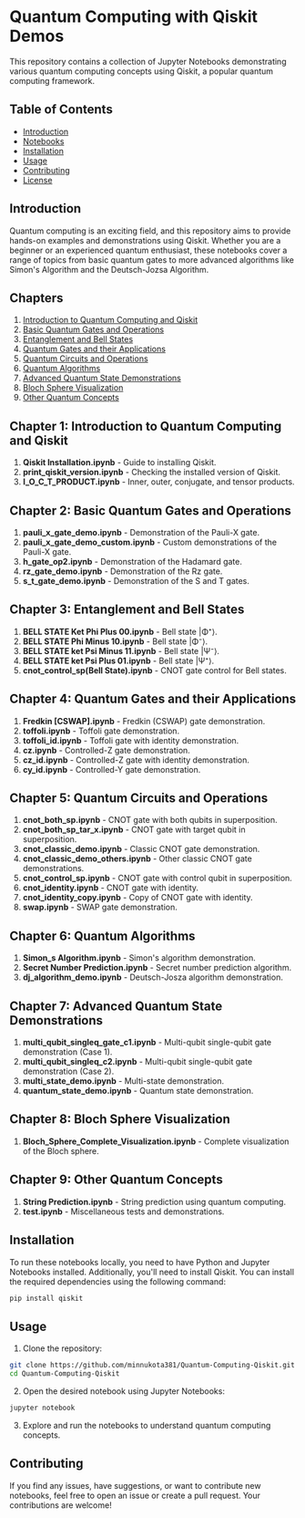 
# Quantum Computing with Qiskit Demos

This repository contains a collection of Jupyter Notebooks demonstrating various quantum computing concepts using Qiskit, a popular quantum computing framework.

## Table of Contents

- [Introduction](#introduction)
- [Notebooks](#notebooks)
- [Installation](#installation)
- [Usage](#usage)
- [Contributing](#contributing)
- [License](#license)

## Introduction

Quantum computing is an exciting field, and this repository aims to provide hands-on examples and demonstrations using Qiskit. Whether you are a beginner or an experienced quantum enthusiast, these notebooks cover a range of topics from basic quantum gates to more advanced algorithms like Simon's Algorithm and the Deutsch-Jozsa Algorithm.

## Chapters

1. [Introduction to Quantum Computing and Qiskit](#chapter-1-introduction-to-quantum-computing-and-qiskit)
2. [Basic Quantum Gates and Operations](#chapter-2-basic-quantum-gates-and-operations)
3. [Entanglement and Bell States](#chapter-3-entanglement-and-bell-states)
4. [Quantum Gates and their Applications](#chapter-4-quantum-gates-and-their-applications)
5. [Quantum Circuits and Operations](#chapter-5-quantum-circuits-and-operations)
6. [Quantum Algorithms](#chapter-6-quantum-algorithms)
7. [Advanced Quantum State Demonstrations](#chapter-7-advanced-quantum-state-demonstrations)
8. [Bloch Sphere Visualization](#chapter-8-bloch-sphere-visualization)
9. [Other Quantum Concepts](#chapter-9-other-quantum-concepts)

## Chapter 1: Introduction to Quantum Computing and Qiskit

1. **Qiskit Installation.ipynb** - Guide to installing Qiskit.
2. **print_qiskit_version.ipynb** - Checking the installed version of Qiskit.
3. **I_O_C_T_PRODUCT.ipynb** - Inner, outer, conjugate, and tensor products.

## Chapter 2: Basic Quantum Gates and Operations

1. **pauli_x_gate_demo.ipynb** - Demonstration of the Pauli-X gate.
2. **pauli_x_gate_demo_custom.ipynb** - Custom demonstrations of the Pauli-X gate.
3. **h_gate_op2.ipynb** - Demonstration of the Hadamard gate.
4. **rz_gate_demo.ipynb** - Demonstration of the Rz gate.
5. **s_t_gate_demo.ipynb** - Demonstration of the S and T gates.

## Chapter 3: Entanglement and Bell States

1. **BELL STATE Ket Phi Plus 00.ipynb** - Bell state |Φ⁺⟩.
2. **BELL STATE Phi Minus 10.ipynb** - Bell state |Φ⁻⟩.
3. **BELL STATE ket Psi Minus 11.ipynb** - Bell state |Ψ⁻⟩.
4. **BELL STATE ket Psi Plus 01.ipynb** - Bell state |Ψ⁺⟩.
5. **cnot_control_sp(Bell State).ipynb** - CNOT gate control for Bell states.

## Chapter 4: Quantum Gates and their Applications

1. **Fredkin [CSWAP].ipynb** - Fredkin (CSWAP) gate demonstration.
2. **toffoli.ipynb** - Toffoli gate demonstration.
3. **toffoli_id.ipynb** - Toffoli gate with identity demonstration.
4. **cz.ipynb** - Controlled-Z gate demonstration.
5. **cz_id.ipynb** - Controlled-Z gate with identity demonstration.
6. **cy_id.ipynb** - Controlled-Y gate demonstration.

## Chapter 5: Quantum Circuits and Operations

1. **cnot_both_sp.ipynb** - CNOT gate with both qubits in superposition.
2. **cnot_both_sp_tar_x.ipynb** - CNOT gate with target qubit in superposition.
3. **cnot_classic_demo.ipynb** - Classic CNOT gate demonstration.
4. **cnot_classic_demo_others.ipynb** - Other classic CNOT gate demonstrations.
5. **cnot_control_sp.ipynb** - CNOT gate with control qubit in superposition.
6. **cnot_identity.ipynb** - CNOT gate with identity.
7. **cnot_identity_copy.ipynb** - Copy of CNOT gate with identity.
8. **swap.ipynb** - SWAP gate demonstration.

## Chapter 6: Quantum Algorithms

1. **Simon_s Algorithm.ipynb** - Simon's algorithm demonstration.
2. **Secret Number Prediction.ipynb** - Secret number prediction algorithm.
3. **dj_algorithm_demo.ipynb** - Deutsch-Josza algorithm demonstration.

## Chapter 7: Advanced Quantum State Demonstrations

1. **multi_qubit_singleq_gate_c1.ipynb** - Multi-qubit single-qubit gate demonstration (Case 1).
2. **multi_qubit_singleq_c2.ipynb** - Multi-qubit single-qubit gate demonstration (Case 2).
3. **multi_state_demo.ipynb** - Multi-state demonstration.
4. **quantum_state_demo.ipynb** - Quantum state demonstration.

## Chapter 8: Bloch Sphere Visualization

1. **Bloch_Sphere_Complete_Visualization.ipynb** - Complete visualization of the Bloch sphere.

## Chapter 9: Other Quantum Concepts

1. **String Prediction.ipynb** - String prediction using quantum computing.
2. **test.ipynb** - Miscellaneous tests and demonstrations.


## Installation

To run these notebooks locally, you need to have Python and Jupyter Notebooks installed. Additionally, you'll need to install Qiskit. You can install the required dependencies using the following command:

```bash
pip install qiskit
```

## Usage

1. Clone the repository:

```bash
git clone https://github.com/minnukota381/Quantum-Computing-Qiskit.git
cd Quantum-Computing-Qiskit
```

2. Open the desired notebook using Jupyter Notebooks:

```bash
jupyter notebook
```

3. Explore and run the notebooks to understand quantum computing concepts.

## Contributing

If you find any issues, have suggestions, or want to contribute new notebooks, feel free to open an issue or create a pull request. Your contributions are welcome!
